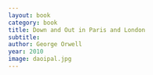 ```yaml
---
layout: book
category: book
title: Down and Out in Paris and London
subtitle: 
author: George Orwell
year: 2010
image: daoipal.jpg
---
```

